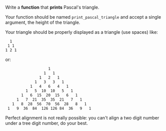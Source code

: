 Write a **function** that **prints** Pascal's triangle.

Your function should be named `print_pascal_triangle` and accept a single
argument, the height of the triangle.

Your triangle should be properly displayed as a triangle (use spaces) like:

```text
  1
 1 1
1 2 1
```

or:

```text
                   1
                 1   1
               1   2   1
             1   3   3   1
           1   4   6   4   1
         1   5  10  10   5   1
       1   6  15  20  15   6   1
     1   7  21  35  35  21   7   1
   1   8  28  56  70  56  28   8   1
 1   9  36  84  126 126 84  36   9   1
```

Perfect alignment is not really possible: you can't align a two digit
number under a tree digit number, do your best.
